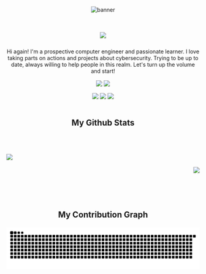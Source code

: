 <div align="center">
 <img align="center" alt="banner" src="banner.gif" width="1600" height="460">
 <h1> <img align="center" src="https://readme-typing-svg.demolab.com/?lines=Your+friendly+cyber+security+enthusiast.+Follow+me+for+more+projects!&center=true&vCenter=true&duration=8500&size=40&color=4b8dda&width=2000&heigh=60"></h1>
 <p>Hi again! I'm a prospective computer engineer and passionate learner. I love taking parts on actions and projects about cybersecurity. Trying to be up to date, always willing to help people in this realm. Let's turn up the volume and start! </p>

<img align="center" src="https://komarev.com/ghpvc/?username=EfeVaroll">
<img align="center" src="https://stackoverflow-badge.herokuapp.com/api/StackOverflowBadge/13841571">
<br></br>
<a href="https://github.com/EfeVaroll">
<img src="https://img.shields.io/badge/GitHub-100000?style=for-the-badge&logo=github&logoColor=white"></a>   
<a href="https://www.linkedin.com/in/efevarolbedelcigil/">
<img src="https://img.shields.io/badge/LinkedIn-0077B5?style=for-the-badge&logo=linkedin&logoColor=white"></a> 
<a href="https://dev.to/efevaroll">   
<img src="https://img.shields.io/badge/dev.to-0A0A0A?style=for-the-badge&logo=dev.to&logoColor=white"></a> <br></br>


<h2> <p>My Github Stats</p></h2>
<br></br>
 
<img align="left" src="https://github-readme-stats.vercel.app/api?username=EfeVaroll&theme=github_dark&hide=contribs,issues&show_icons=true"><br></br>
<img align="right" src="https://github-readme-stats.vercel.app/api/top-langs/?username=EfeVaroll&theme=github_dark">
<br></br>

<div align="center"><br></br>
<h2><p>My Contribution Graph</p></h2>

<img align="center" src="https://github.com/EfeVaroll/EfeVaroll/blob/output/github-contribution-grid-snake.svg">
</div>
</div>



